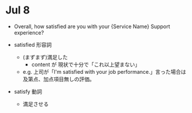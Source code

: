 # Jul 8
- Overall, how satisfied are you with your {Service Name} Support experience?

- satisfied 形容詞
  - (まずまず)満足した
    - content が 現状で十分で「これ以上望まない」
  - e.g. 上司が「I'm satisfied with your job performance.」言った場合は及第点、加点項目無しの評価。

- satisfy 動詞
  - 満足させる
  